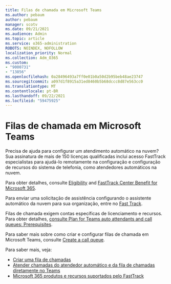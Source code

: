 ```yaml
---
title: Filas de chamada em Microsoft Teams
ms.author: pebaum
author: pebaum
manager: scotv
ms.date: 09/21/2021
ms.audience: Admin
ms.topic: article
ms.service: o365-administration
ROBOTS: NOINDEX, NOFOLLOW
localization_priority: Normal
ms.collection: Adm_O365
ms.custom:
- "9000731"
- "13856"
ms.openlocfilehash: 0a28496493a7ff0e01b0a50d2b95beb48ae23747
ms.sourcegitcommit: a097d1f8915a31ed8460b5b68dccc8d87e563cc0
ms.translationtype: MT
ms.contentlocale: pt-BR
ms.lasthandoff: 09/22/2021
ms.locfileid: "59475925"
---
```

# <a name="call-queues-in-microsoft-teams"></a>Filas de chamada em Microsoft Teams

Precisa de ajuda para configurar um atendimento automático na nuvem? Sua assinatura de mais de 150 licenças qualificadas inclui acesso FastTrack especialistas para ajudá-lo remotamente na configuração e configuração de recursos do sistema de telefonia, como atendedores automáticos na nuvem.

Para obter detalhes, consulte [Eligibility](https://docs.microsoft.com/fasttrack/eligibility) and [FastTrack Center Benefit for Microsoft 365](https://docs.microsoft.com/fasttrack/introduction#what-is-fasttrack-for-microsoft-365).

Para enviar uma solicitação de assistência configurando o assistente automático da nuvem para sua organização, entre no [Fast Track](https://www.microsoft.com/fasttrack?rtc=1).

Filas de chamada exigem contas específicas de licenciamento e recursos. Para obter detalhes, [consulte Plan for Teams auto attendants and call queues: Prerequisites](https://docs.microsoft.com/microsoftteams/plan-auto-attendant-call-queue#prerequisites).

Para saber mais sobre como criar e configurar filas de chamada em Microsoft Teams, consulte [Create a call queue](https://docs.microsoft.com/microsoftteams/create-a-phone-system-call-queue). 

Para saber mais, veja:

- [Criar uma fila de chamadas](https://docs.microsoft.com/microsoftteams/create-a-phone-system-call-queue)
- [Atender chamadas do atendedor automático e da fila de chamadas diretamente no Teams](https://docs.microsoft.com/microsoftteams/answer-auto-attendant-and-call-queue-calls)
- [Microsoft 365 produtos e recursos suportados pelo FastTrack](https://docs.microsoft.com/fasttrack/products-and-capabilities#office-365)